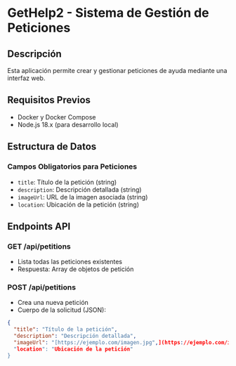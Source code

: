 # GetHelp2 - Sistema de Gestión de Peticiones

## Descripción
Esta aplicación permite crear y gestionar peticiones de ayuda mediante una interfaz web.

## Requisitos Previos
- Docker y Docker Compose
- Node.js 18.x (para desarrollo local)

## Estructura de Datos
### Campos Obligatorios para Peticiones
- `title`: Título de la petición (string)
- `description`: Descripción detallada (string)
- `imageUrl`: URL de la imagen asociada (string)
- `location`: Ubicación de la petición (string)

## Endpoints API
### GET /api/petitions
- Lista todas las peticiones existentes
- Respuesta: Array de objetos de petición

### POST /api/petitions
- Crea una nueva petición
- Cuerpo de la solicitud (JSON):
```json
{
  "title": "Título de la petición",
  "description": "Descripción detallada",
  "imageUrl": "[https://ejemplo.com/imagen.jpg",](https://ejemplo.com/imagen.jpg",)
  "location": "Ubicación de la petición"
}